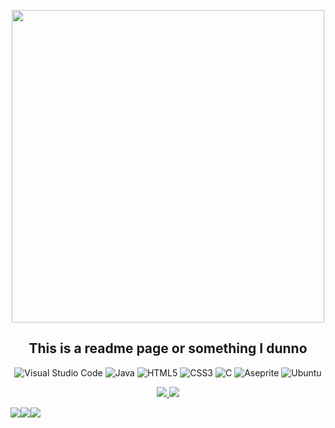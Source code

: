    <p align="center"><img width="500" src="https://i.pinimg.com/originals/0f/59/36/0f5936ee9037876e4b4f79eb7755ed1b.gif"></p>
   <h2 align="center">This is a readme page or something I dunno</h2>
   
   
 <div align="center">
   
   ![Visual Studio Code](https://img.shields.io/badge/Visual%20Studio%20Code-0078d7.svg?style=for-the-badge&logo=visual-studio-code&logoColor=white)
   ![Java](https://img.shields.io/badge/java-%23ED8B00.svg?style=for-the-badge&logo=java&logoColor=white)
   ![HTML5](https://img.shields.io/badge/html5-%23E34F26.svg?style=for-the-badge&logo=html5&logoColor=white)
   ![CSS3](https://img.shields.io/badge/css3-%231572B6.svg?style=for-the-badge&logo=css3&logoColor=white)
   ![C](https://img.shields.io/badge/c-%2300599C.svg?style=for-the-badge&logo=c&logoColor=white)
   ![Aseprite](https://img.shields.io/badge/Aseprite-FFFFFF?style=for-the-badge&logo=Aseprite&logoColor=#7D929E)
   ![Ubuntu](https://img.shields.io/badge/Ubuntu-E95420?style=for-the-badge&logo=ubuntu&logoColor=white)

</div>
<p align="center">
   <a href="https://github.com/CaffeineOnIce/startpage">
      <img src="https://readmestats.999857.xyz/api/pin/?username=CaffeineOnIce&repo=startpage&bg_color=272727&title_color=00bbff&hide_border=true&icon_color=c8ff00&text_color=ffffff">
   </a>
   <a href="https://github.com/CaffeineOnIce/Pic.0">
<img src="https://readmestats.999857.xyz/api/pin/?username=CaffeineOnIce&repo=Pic.0&bg_color=272727&title_color=00bbff&hide_border=true&icon_color=c8ff00&text_color=ffffff">
   </a>
   <div align="center" style="display: flex; flex-direction: row">
  <a style="pointer-events: none;"> <img class="img" src="https://github-readme-streak-stats.herokuapp.com/?user=CaffeineOnIce&theme=react&hide_border=false" /> </a>
 <img class="img" src="https://readmestats.999857.xyz/api?username=CaffeineOnIce&theme=react&hide_border=false&include_all_commits=true&count_private=false" />
 <img class="img" src="https://readmestats.999857.xyz/api/top-langs/?username=CaffeineOnIce&theme=react&hide_border=false&layout=compact" />
   </div>
</p>
